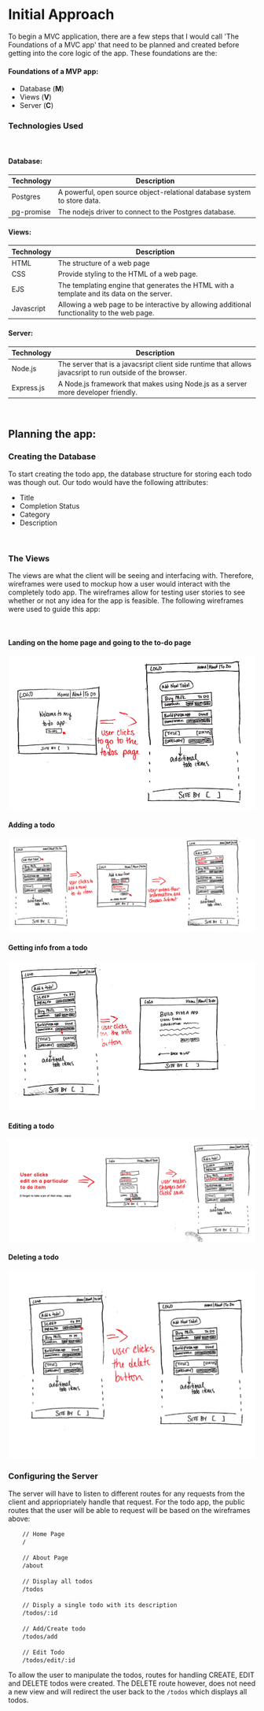 # Initial Approach

To begin a MVC application, there are a few steps that I would call 'The Foundations of a MVC app' that need to be planned and created before getting into the core logic of the app. These foundations are the: 

#### Foundations of a MVP app:
- Database (**M**)
- Views (**V**)
- Server (**C**)

### Technologies Used


<br>


#### Database:
Technology | Description
--- | ---
Postgres |  A powerful, open source object-relational database system to store data.
pg-promise | The nodejs driver to connect to the Postgres database.

#### Views:
Technology | Description
--- | ---
HTML | The structure of a web page
CSS | Provide styling to the HTML of a web page.
EJS | The templating engine that generates the HTML with a template and its data on the server.
Javascript | Allowing a web page to be interactive by allowing additional functionality to the web page.

#### Server:
Technology | Description
--- | ---
Node.js | The server that is a javacsript client side runtime that allows javacsript to run outside of the browser.
Express.js | A Node.js framework that makes using Node.js as a server more developer friendly.


<br>


## Planning the app:

### Creating the Database

To start creating the todo app, the database structure for storing each todo was though out. Our todo would have the following attributes:

- Title
- Completion Status
- Category
- Description
<br>

### The Views

The views are what the client will be seeing and interfacing with. Therefore, wireframes were used to mockup how a user would interact with the completely todo app. The wireframes allow for testing user stories to see whether or not any idea for the app is feasible. The following wireframes were used to guide this app:


<br>


#### Landing on the home page and going to the to-do page

![home-todo](./assets/home-todo.jpg)

#### Adding a todo

![add-todo](./assets/add-todo.jpg)

#### Getting info from a todo

![info-todo](./assets/info-todo.jpg)

#### Editing a todo

![todo-edit](./assets/todo-edit.jpg)

#### Deleting a todo

![todo-delte](./assets/todo-delete.jpg)
<br>

### Configuring the Server

The server will have to listen to different routes for any requests from the client and appriopriately handle that request. For the todo app, the public routes that the user will be able to request will be based on the wireframes above:

```node
    // Home Page
    /
    
    // About Page
    /about
    
    // Display all todos
    /todos
    
    // Disply a single todo with its description
    /todos/:id
    
    // Add/Create todo
    /todos/add
    
    // Edit Todo
    /todos/edit/:id
```
To allow the user to manipulate the todos, routes for handling CREATE, EDIT and DELETE todos were created. The DELETE route however, does not need a new view and will redirect the user back to the `/todos` which displays all todos.
